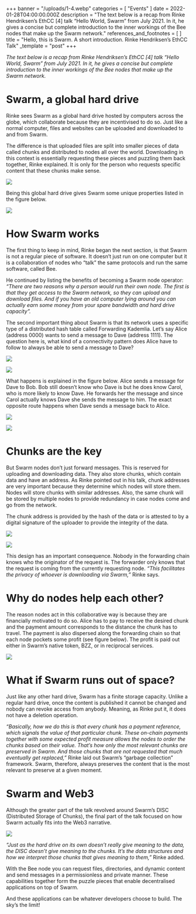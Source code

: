 +++
banner = "/uploads/1-4.webp"
categories = [ "Events" ]
date = 2022-01-28T04:00:00.000Z
description = "The text below is a recap from Rinke Hendriksen’s EthCC [4] talk “Hello World, Swarm” from July 2021. In it, he gives a concise but complete introduction to the inner workings of the Bee nodes that make up the Swarm network."
references_and_footnotes = [ ]
title = "Hello, this is Swarm. A short introduction. Rinke Hendriksen’s EthCC Talk"
_template = "post"
+++

_The text below is a recap from Rinke Hendriksen’s EthCC \[4\] talk “Hello World, Swarm” from July 2021. In it, he gives a concise but complete introduction to the inner workings of the Bee nodes that make up the Swarm network._

# Swarm, a global hard drive

Rinke sees Swarm as a global hard drive hosted by computers across the globe, which collaborate because they are incentivised to do so. Just like a normal computer, files and websites can be uploaded and downloaded to and from Swarm.

The difference is that uploaded files are split into smaller pieces of data called chunks and distributed to nodes all over the world. Downloading in this context is essentially requesting these pieces and puzzling them back together, Rinke explained. It is only for the person who requests specific content that these chunks make sense.

![](/uploads/2-7.png)

Being this global hard drive gives Swarm some unique properties listed in the figure below.

![](/uploads/3-4.png)

# How Swarm works

The first thing to keep in mind, Rinke began the next section, is that Swarm is not a regular piece of software. It doesn’t just run on one computer but it is a collaboration of nodes who “talk” the same protocols and run the same software, called Bee.

He continued by listing the benefits of becoming a Swarm node operator: _“There are two reasons why a person would run their own node. The first is that they get access to the Swarm network, so they can upload and download files. And if you have an old computer lying around you can actually earn some money from your spare bandwidth and hard drive capacity”._

The second important thing about Swarm is that its network uses a specific type of a distributed hash table called Forwarding Kademlia. Let’s say Alice (address 0000) wants to send a message to Dave (address 1111). The question here is, what kind of a connectivity pattern does Alice have to follow to always be able to send a message to Dave?

![](/uploads/4-5.png)

![](/uploads/5-3.png)

What happens is explained in the figure below. Alice sends a message for Dave to Bob. Bob still doesn’t know who Dave is but he does know Carol, who is more likely to know Dave. He forwards her the message and since Carol actually knows Dave she sends the message to him. The exact opposite route happens when Dave sends a message back to Alice.

![](/uploads/6-2.png)

![](/uploads/7-2.png)

# Chunks are the key

But Swarm nodes don’t just forward messages. This is reserved for uploading and downloading data. They also store chunks, which contain data and have an address. As Rinke pointed out in his talk, chunk addresses are very important because they determine which nodes will store them. Nodes will store chunks with similar addresses. Also, the same chunk will be stored by multiple nodes to provide redundancy in case nodes come and go from the network.

The chunk address is provided by the hash of the data or is attested to by a digital signature of the uploader to provide the integrity of the data.

![](/uploads/9-2.png)

![](/uploads/-.png)

This design has an important consequence. Nobody in the forwarding chain knows who the originator of the request is. The forwarder only knows that the request is coming from the currently requesting node. _“This facilitates the privacy of whoever is downloading via Swarm,”_ Rinke says.

# Why do nodes help each other?

The reason nodes act in this collaborative way is because they are financially motivated to do so. Alice has to pay to receive the desired chunk and the payment amount corresponds to the distance the chunk has to travel. The payment is also dispersed along the forwarding chain so that each node pockets some profit (see figure below). The profit is paid out either in Swarm’s native token, BZZ, or in reciprocal services.

![](/uploads/11-1.png)

# What if Swarm runs out of space?

Just like any other hard drive, Swarm has a finite storage capacity. Unlike a regular hard drive, once the content is published it cannot be changed and nobody can revoke access from anybody. Meaning, as Rinke put it, it does not have a deletion operation.

_“Basically, how we do this is that every chunk has a payment reference, which signals the value of that particular chunk. These on-chain payments together with some expected profit measure allows the nodes to order the chunks based on their value. That’s how only the most relevant chunks are preserved in Swarm. And those chunks that are not requested that much eventually get replaced,”_ Rinke laid out Swarm’s “garbage collection” framework. Swarm, therefore, always preserves the content that is the most relevant to preserve at a given moment.

# Swarm and Web3

Although the greater part of the talk revolved around Swarm’s DISC (Distributed Storage of Chunks), the final part of the talk focused on how Swarm actually fits into the Web3 narrative.

![](/uploads/12-1.png)

_“Just as the hard drive on its own doesn’t really give meaning to the data, the DISC doesn’t give meaning to the chunks. It’s the data structures and how we interpret those chunks that gives meaning to them,”_ Rinke added.

With the Bee node you can request files, directories, and dynamic content and send messages in a permissionless and private manner. These capabilities together form the puzzle pieces that enable decentralised applications on top of Swarm.

And these applications can be whatever developers choose to build. The sky’s the limit!
